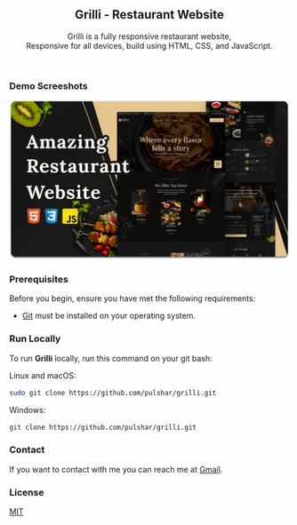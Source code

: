 <div align="center">
  
  <br />
  <br />

  <h2 align="center">Grilli - Restaurant Website</h2>

Grilli is a fully responsive restaurant website, <br />Responsive for all devices, build using HTML, CSS, and JavaScript.

</div>

<br />

### Demo Screeshots

![Grilli Desktop Demo](./readme-images/desktop.png "Desktop Demo")

### Prerequisites

Before you begin, ensure you have met the following requirements:

- [Git](https://git-scm.com/downloads "Download Git") must be installed on your operating system.

### Run Locally

To run **Grilli** locally, run this command on your git bash:

Linux and macOS:

```bash
sudo git clone https://github.com/pulshar/grilli.git
```

Windows:

```bash
git clone https://github.com/pulshar/grilli.git
```

### Contact

If you want to contact with me you can reach me at [Gmail](mailto:alvaroq@gmail.com).

### License

[MIT](https://choosealicense.com/licenses/mit/)
